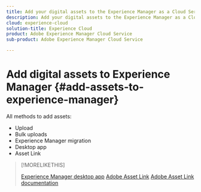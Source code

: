 ```yaml
---
title: Add your digital assets to the Experience Manager as a Cloud Service
description: Add your digital assets to the Experience Manager as a Cloud Service
cloud: experience-cloud
solution-title: Experience Cloud
product: Adobe Experience Manager Cloud Service
sub-product: Adobe Experience Manager Cloud Service

---
```


# Add digital assets to Experience Manager {#add-assets-to-experience-manager}

All methods to add assets:
* Upload
* Bulk uploads
* Experience Manager migration
* Desktop app
* Asset Link

>[!MORELIKETHIS]
>
>[Experience Manager desktop app](https://docs.adobe.com/content/help/en/experience-manager-desktop-app/using/introduction.html)
>[Adobe Asset Link](https://www.adobe.com/creativecloud/business/enterprise/adobe-asset-link.html)
>[Adobe Asset Link documentation](https://helpx.adobe.com/enterprise/using/adobe-asset-link.html)